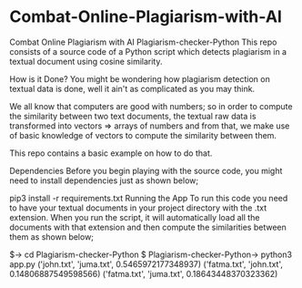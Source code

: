 # Combat-Online-Plagiarism-with-AI
Combat Online Plagiarism with AI
Plagiarism-checker-Python
This repo consists of a source code of a Python script which detects plagiarism in a textual document using cosine similarity.

How is it Done?
You might be wondering how plagiarism detection on textual data is done, well it ain't as complicated as you may think.

We all know that computers are good with numbers; so in order to compute the similarity between two text documents, the textual raw data is transformed into vectors => arrays of numbers and from that, we make use of basic knowledge of vectors to compute the similarity between them.

This repo contains a basic example on how to do that.

Dependencies
Before you begin playing with the source code, you might need to install dependencies just as shown below;

pip3 install -r requirements.txt
Running the App
To run this code you need to have your textual documents in your project directory with the .txt extension. When you run the script, it will automatically load all the documents with that extension and then compute the similarities between them as shown below;

$-> cd Plagiarism-checker-Python
$ Plagiarism-checker-Python-> python3 app.py
('john.txt', 'juma.txt', 0.5465972177348937)
('fatma.txt', 'john.txt', 0.14806887549598566)
('fatma.txt', 'juma.txt', 0.18643448370323362)
